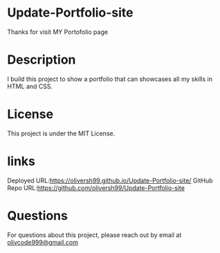 # Update-Portfolio-site
Thanks for visit MY Portofolio page

# Description
I build this project to show a portfolio that can  showcases all my skills in HTML and CSS.


# License
This project is under the MIT License.

# links
Deployed URL:https://oliversh99.github.io/Update-Portfolio-site/
GitHub Repo URL:https://github.com/oliversh99/Update-Portfolio-site

# Questions
For questions about this project, please reach out by email at olivcode999@gmail.com

